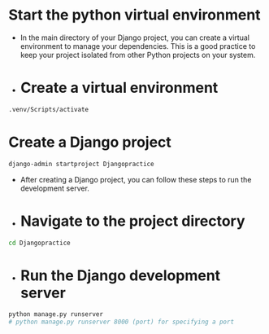 # Start the python virtual environment
- In the main directory of your Django project, you can create a virtual environment to manage your dependencies. This is a good practice to keep your project isolated from other Python projects on your system.
- # Create a virtual environment
```bash
.venv/Scripts/activate
```
# Create a Django project
```bash
django-admin startproject Djangopractice
```
- After creating a Django project, you can follow these steps to run the development server.

- # Navigate to the project directory
```bash
cd Djangopractice
```
- # Run the Django development server
```bash
python manage.py runserver
# python manage.py runserver 8000 (port) for specifying a port
```